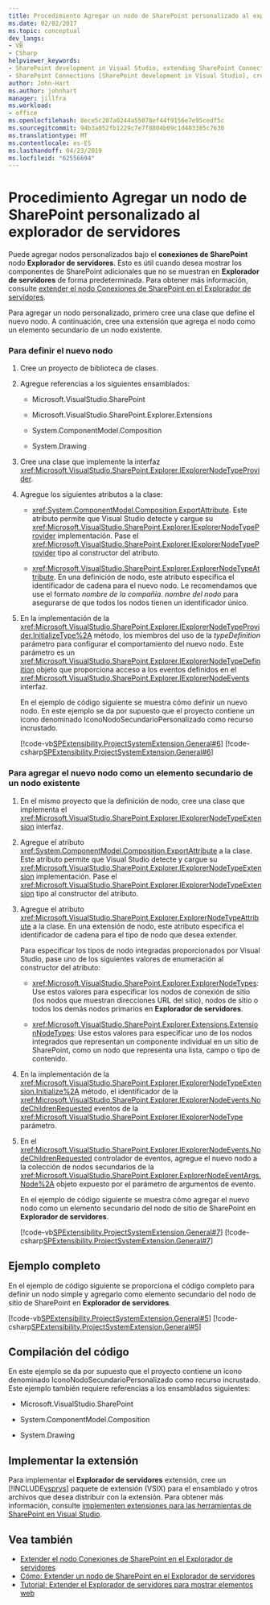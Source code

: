 ```yaml
---
title: Procedimiento Agregar un nodo de SharePoint personalizado al explorador de servidores | Documentos de Microsoft
ms.date: 02/02/2017
ms.topic: conceptual
dev_langs:
- VB
- CSharp
helpviewer_keywords:
- SharePoint development in Visual Studio, extending SharePoint Connections node in Server Explorer
- SharePoint Connections [SharePoint development in Visual Studio], creating a new node type
author: John-Hart
ms.author: johnhart
manager: jillfra
ms.workload:
- office
ms.openlocfilehash: 8ece5c207a0244a55078ef44f9156e7e95cedf5c
ms.sourcegitcommit: 94b3a052fb1229c7e7f8804b09c1d403385c7630
ms.translationtype: MT
ms.contentlocale: es-ES
ms.lasthandoff: 04/23/2019
ms.locfileid: "62556694"
---
```

# <a name="how-to-add-a-custom-sharepoint-node-to-server-explorer"></a>Procedimiento Agregar un nodo de SharePoint personalizado al explorador de servidores
  Puede agregar nodos personalizados bajo el **conexiones de SharePoint** nodo **Explorador de servidores**. Esto es útil cuando desea mostrar los componentes de SharePoint adicionales que no se muestran en **Explorador de servidores** de forma predeterminada. Para obtener más información, consulte [extender el nodo Conexiones de SharePoint en el Explorador de servidores](../sharepoint/extending-the-sharepoint-connections-node-in-server-explorer.md).

 Para agregar un nodo personalizado, primero cree una clase que define el nuevo nodo. A continuación, cree una extensión que agrega el nodo como un elemento secundario de un nodo existente.

### <a name="to-define-the-new-node"></a>Para definir el nuevo nodo

1. Cree un proyecto de biblioteca de clases.

2. Agregue referencias a los siguientes ensamblados:

    - Microsoft.VisualStudio.SharePoint

    - Microsoft.VisualStudio.SharePoint.Explorer.Extensions

    - System.ComponentModel.Composition

    - System.Drawing

3. Cree una clase que implemente la interfaz <xref:Microsoft.VisualStudio.SharePoint.Explorer.IExplorerNodeTypeProvider>.

4. Agregue los siguientes atributos a la clase:

    - <xref:System.ComponentModel.Composition.ExportAttribute>. Este atributo permite que Visual Studio detecte y cargue su <xref:Microsoft.VisualStudio.SharePoint.Explorer.IExplorerNodeTypeProvider> implementación. Pase el <xref:Microsoft.VisualStudio.SharePoint.Explorer.IExplorerNodeTypeProvider> tipo al constructor del atributo.

    - <xref:Microsoft.VisualStudio.SharePoint.Explorer.ExplorerNodeTypeAttribute>. En una definición de nodo, este atributo especifica el identificador de cadena para el nuevo nodo. Le recomendamos que use el formato *nombre de la compañía*. *nombre del nodo* para asegurarse de que todos los nodos tienen un identificador único.

5. En la implementación de la <xref:Microsoft.VisualStudio.SharePoint.Explorer.IExplorerNodeTypeProvider.InitializeType%2A> método, los miembros del uso de la *typeDefinition* parámetro para configurar el comportamiento del nuevo nodo. Este parámetro es un <xref:Microsoft.VisualStudio.SharePoint.Explorer.IExplorerNodeTypeDefinition> objeto que proporciona acceso a los eventos definidos en el <xref:Microsoft.VisualStudio.SharePoint.Explorer.IExplorerNodeEvents> interfaz.

     En el ejemplo de código siguiente se muestra cómo definir un nuevo nodo. En este ejemplo se da por supuesto que el proyecto contiene un icono denominado IconoNodoSecundarioPersonalizado como recurso incrustado.

     [!code-vb[SPExtensibility.ProjectSystemExtension.General#6](../sharepoint/codesnippet/VisualBasic/projectsystemexamples/extension/serverexplorernode.vb#6)]
     [!code-csharp[SPExtensibility.ProjectSystemExtension.General#6](../sharepoint/codesnippet/CSharp/projectsystemexamples/extension/serverexplorernode.cs#6)]

### <a name="to-add-the-new-node-as-a-child-of-an-existing-node"></a>Para agregar el nuevo nodo como un elemento secundario de un nodo existente

1. En el mismo proyecto que la definición de nodo, cree una clase que implementa el <xref:Microsoft.VisualStudio.SharePoint.Explorer.IExplorerNodeTypeExtension> interfaz.

2. Agregue el atributo <xref:System.ComponentModel.Composition.ExportAttribute> a la clase. Este atributo permite que Visual Studio detecte y cargue su <xref:Microsoft.VisualStudio.SharePoint.Explorer.IExplorerNodeTypeExtension> implementación. Pase el <xref:Microsoft.VisualStudio.SharePoint.Explorer.IExplorerNodeTypeExtension> tipo al constructor del atributo.

3. Agregue el atributo <xref:Microsoft.VisualStudio.SharePoint.Explorer.ExplorerNodeTypeAttribute> a la clase. En una extensión de nodo, este atributo especifica el identificador de cadena para el tipo de nodo que desea extender.

     Para especificar los tipos de nodo integradas proporcionados por Visual Studio, pase uno de los siguientes valores de enumeración al constructor del atributo:

    - <xref:Microsoft.VisualStudio.SharePoint.Explorer.ExplorerNodeTypes>: Use estos valores para especificar los nodos de conexión de sitio (los nodos que muestran direcciones URL del sitio), nodos de sitio o todos los demás nodos primarios en **Explorador de servidores**.

    - <xref:Microsoft.VisualStudio.SharePoint.Explorer.Extensions.ExtensionNodeTypes>: Use estos valores para especificar uno de los nodos integrados que representan un componente individual en un sitio de SharePoint, como un nodo que representa una lista, campo o tipo de contenido.

4. En la implementación de la <xref:Microsoft.VisualStudio.SharePoint.Explorer.IExplorerNodeTypeExtension.Initialize%2A> método, el identificador de la <xref:Microsoft.VisualStudio.SharePoint.Explorer.IExplorerNodeEvents.NodeChildrenRequested> eventos de la <xref:Microsoft.VisualStudio.SharePoint.Explorer.IExplorerNodeType> parámetro.

5. En el <xref:Microsoft.VisualStudio.SharePoint.Explorer.IExplorerNodeEvents.NodeChildrenRequested> controlador de eventos, agregue el nuevo nodo a la colección de nodos secundarios de la <xref:Microsoft.VisualStudio.SharePoint.Explorer.ExplorerNodeEventArgs.Node%2A> objeto expuesto por el parámetro de argumentos de evento.

     En el ejemplo de código siguiente se muestra cómo agregar el nuevo nodo como un elemento secundario del nodo de sitio de SharePoint en **Explorador de servidores**.

     [!code-vb[SPExtensibility.ProjectSystemExtension.General#7](../sharepoint/codesnippet/VisualBasic/projectsystemexamples/extension/serverexplorernode.vb#7)]
     [!code-csharp[SPExtensibility.ProjectSystemExtension.General#7](../sharepoint/codesnippet/CSharp/projectsystemexamples/extension/serverexplorernode.cs#7)]

## <a name="complete-example"></a>Ejemplo completo
 En el ejemplo de código siguiente se proporciona el código completo para definir un nodo simple y agregarlo como elemento secundario del nodo de sitio de SharePoint en **Explorador de servidores**.

 [!code-vb[SPExtensibility.ProjectSystemExtension.General#5](../sharepoint/codesnippet/VisualBasic/projectsystemexamples/extension/serverexplorernode.vb#5)]
 [!code-csharp[SPExtensibility.ProjectSystemExtension.General#5](../sharepoint/codesnippet/CSharp/projectsystemexamples/extension/serverexplorernode.cs#5)]

## <a name="compiling-the-code"></a>Compilación del código
 En este ejemplo se da por supuesto que el proyecto contiene un icono denominado IconoNodoSecundarioPersonalizado como recurso incrustado. Este ejemplo también requiere referencias a los ensamblados siguientes:

- Microsoft.VisualStudio.SharePoint

- System.ComponentModel.Composition

- System.Drawing

## <a name="deploy-the-extension"></a>Implementar la extensión
 Para implementar el **Explorador de servidores** extensión, cree un [!INCLUDE[vsprvs](../sharepoint/includes/vsprvs-md.md)] paquete de extensión (VSIX) para el ensamblado y otros archivos que desea distribuir con la extensión. Para obtener más información, consulte [implementen extensiones para las herramientas de SharePoint en Visual Studio](../sharepoint/deploying-extensions-for-the-sharepoint-tools-in-visual-studio.md).

## <a name="see-also"></a>Vea también
- [Extender el nodo Conexiones de SharePoint en el Explorador de servidores](../sharepoint/extending-the-sharepoint-connections-node-in-server-explorer.md)
- [Cómo: Extender un nodo de SharePoint en el Explorador de servidores](../sharepoint/how-to-extend-a-sharepoint-node-in-server-explorer.md)
- [Tutorial: Extender el Explorador de servidores para mostrar elementos web](../sharepoint/walkthrough-extending-server-explorer-to-display-web-parts.md)
